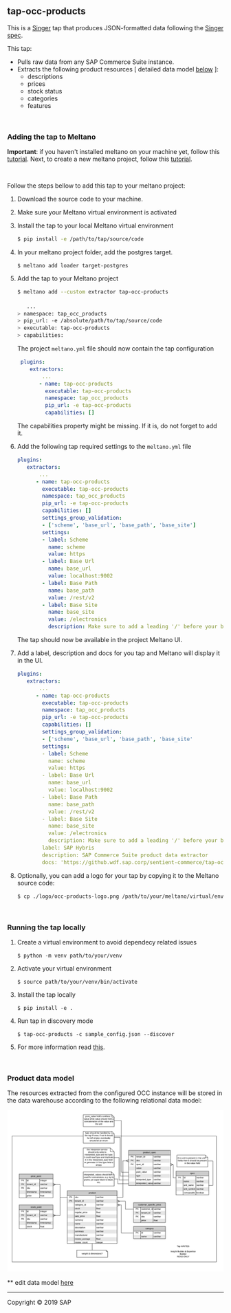 ## tap-occ-products

This is a [Singer](https://singer.io) tap that produces JSON-formatted data
following the [Singer
spec](https://github.com/singer-io/getting-started/blob/master/SPEC.md).

This tap:

- Pulls raw data from any SAP Commerce Suite instance.
- Extracts the following product resources [ detailed data model [below](#product-data-model) ]:
  - descriptions
  - prices
  - stock status
  - categories
  - features

<br>

### Adding the tap to Meltano

__Important__: if you haven't installed meltano on your machine yet, follow this [tutorial](https://meltano.com/developer-tools/self-hosted-installation.html#local-installation).
Next, to create a new meltano project, follow this [tutorial](https://meltano.com/developer-tools/command-line-interface.html#create-your-first-project). 

<br/>

Follow the steps bellow to add this tap to your meltano project:

1. Download the source code to your machine.

2. Make sure your Meltano virtual environment is activated

3. Install the tap to your local Meltano virtual environment
    ```bash
    $ pip install -e /path/to/tap/source/code
    ```

4. In your meltano project folder, add the postgres target.
   ```
   $ meltano add loader target-postgres
   ```

5. Add the tap to your Meltano project
    ```bash
    $ meltano add --custom extractor tap-occ-products
    
       ...
    > namespace: tap_occ_products
    > pip_url: -e /absolute/path/to/tap/source/code
    > executable: tap-occ-products
    > capabilities:
    ```
   
   The project `meltano.yml` file should now contain the tap configuration
   ```yaml
    plugins:
       extractors:
           ...
          - name: tap-occ-products
            executable: tap-occ-products
            namespace: tap_occ_products
            pip_url: -e tap-occ-products
            capabilities: []
    ```
   The capabilities property might be missing. If it is, do not forget to add it.
   
6. Add the following tap required settings to the `meltano.yml` file
    ```yaml
    plugins:
       extractors:
           ...
          - name: tap-occ-products
            executable: tap-occ-products
            namespace: tap_occ_products
            pip_url: -e tap-occ-products
            capabilities: []
            settings_group_validation:
            - ['scheme', 'base_url', 'base_path', 'base_site']
            settings:
            - label: Scheme
              name: scheme
              value: https
            - label: Base Url
              name: base_url
              value: localhost:9002
            - label: Base Path
              name: base_path
              value: /rest/v2
            - label: Base Site
              name: base_site
              value: /electronics
              description: Make sure to add a leading '/' before your base site keyword
    ```

    The tap should now be available in the project Meltano UI.
    
7. Add a label, description and docs for you tap and Meltano will display it in the UI.
    ```yaml
    plugins:
       extractors:
           ...
          - name: tap-occ-products 
            executable: tap-occ-products
            namespace: tap_occ_products
            pip_url: -e tap-occ-products
            capabilities: []
            settings_group_validation:
            - ['scheme', 'base_url', 'base_path', 'base_site'
            settings:
            - label: Scheme
              name: scheme
              value: https
            - label: Base Url
              name: base_url
              value: localhost:9002
            - label: Base Path
              name: base_path
              value: /rest/v2
            - label: Base Site
              name: base_site
              value: /electronics
              description: Make sure to add a leading '/' before your base site keyword
            label: SAP Hybris
            description: SAP Commerce Suite product data extractor
            docs: 'https://github.wdf.sap.corp/sentient-commerce/tap-occ-products'
    ```
   
8. Optionally, you can add a logo for your tap by copying it to the Meltano source code:
   ```bash
   $ cp ./logo/occ-products-logo.png /path/to/your/meltano/virtual/env/lib/python3.7/site-packages/meltano/api/static/logos
   ```

<br>


### Running the tap locally

1. Create a virtual environment to avoid dependecy related issues
    ```text
    $ python -m venv path/to/your/venv
    ```

2. Activate your virtual environment
     ```text
    $ source path/to/your/venv/bin/activate
    ```

3. Install the tap locally
    ```text
    $ pip install -e . 
    ```
   
4. Run tap in discovery mode
    ```text
    $ tap-occ-products -c sample_config.json --discover
    ```
   
5. For more information read [this](https://github.com/singer-io/getting-started). 

<br>

### Product data model 

The resources extracted from the configured OCC instance will be stored in the data warehouse according to the following relational data model:

![warehouse schema](./doc/warehouse-schema.png)

** edit data model [here](https://www.lucidchart.com/invitations/accept/1cccf1ee-a990-49bc-a2e2-9d5fe31009ec)

---

Copyright &copy; 2019 SAP
